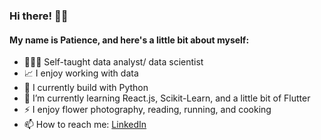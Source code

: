 ### Hi there! 👋🏾 
#### My name is Patience, and here's a little bit about myself:

- 👩🏾‍💻 Self-taught data analyst/ data scientist
- 📈 I enjoy working with data
- 🧰 I currently build with Python
- 🌱 I’m currently learning React.js, Scikit-Learn, and a little bit of Flutter
- ⚡ I enjoy flower photography, reading, running, and cooking
- 📫 How to reach me: [LinkedIn](https://www.linkedin.com/in/patience-chepchirchir-003632230/)
